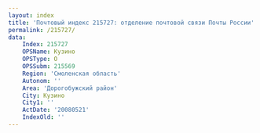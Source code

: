 ```yaml
---
layout: index
title: 'Почтовый индекс 215727: отделение почтовой связи Почты России'
permalink: /215727/
data:
    Index: 215727
    OPSName: Кузино
    OPSType: О
    OPSSubm: 215569
    Region: 'Смоленская область'
    Autonom: ''
    Area: 'Дорогобужский район'
    City: Кузино
    City1: ''
    ActDate: '20080521'
    IndexOld: ''
---
```

